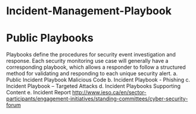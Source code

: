 # Incident-Management-Playbook

# Public Playbooks
Playbooks define the procedures for security event investigation and response. Each security monitoring use case will generally have a corresponding playbook, which allows a responder to follow a structured method for validating and responding to each unique security alert.
a.  Public Incident Playbook Malicious Code 
b.  Incident Playbook - Phishing 
c.  Incident Playbook – Targeted Attacks
d.  Incident Playbooks Supporting Content
e.  Incident Report
http://www.ieso.ca/en/sector-participants/engagement-initiatives/standing-committees/cyber-security-forum

